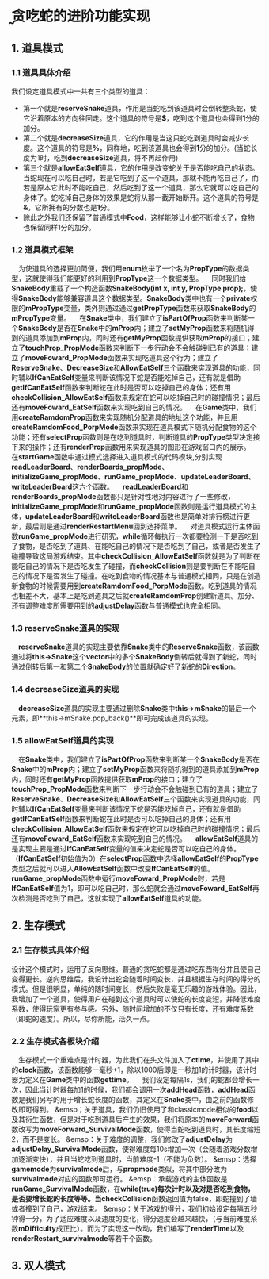 # ̰贪吃蛇的进阶功能实现

## 1. 道具模式
### 1.1 道具具体介绍  

我们设定道具模式中一共有三个类型的道具：

+ 第一个就是**reserveSnake**道具，作用是当蛇吃到该道具时会倒转整条蛇，使它沿着原本的方向往回走。这个道具的符号是$\mathbf{\$}$，吃到这个道具也会得到**1**分的加分。
+ 第二个就是**decreaseSize**道具，它的作用是当这只蛇吃到道具时会减少长度。这个道具的符号是$\mathbf{\%}$，同样地，吃到该道具也会得到**1**分的加分。(当蛇长度为1时，吃到**decreaseSize**道具，将不再起作用)
+ 第三个就是**allowEatSelf**道具，它的作用是改变蛇关于是否能吃自己的状态。当蛇现在可以吃自己时，若是它吃到了这一个道具，那就不能再吃自己了，而若是原本它此时不能吃自己，然后吃到了这一个道具，那么它就可以吃自己的身体了。蛇吃掉自己身体的效果是蛇将从那一截开始断开。这个道具的符号是$\mathbf{\&}$，它所拥有的分数也是**1**分。
+ 除此之外我们还保留了普通模式中**Food**，这样能够让小蛇不断增长了，食物也保留同样1分的加分。
  
### 1.2 道具模式框架  

&emsp;为使道具的选择更加简便，我们用**enum**枚举了一个名为**PropType**的数据类型，这就使得我们能更好的利用到**PropType**这一个数据类型。
&emsp;同时我们给**SnakeBody**重载了一个构造函数**SnakeBody(int x, int y, PropType prop);**，使得**SnakeBody**能够兼容道具这个数据类型。**SnakeBody**类中也有一个**private**权限的**mPropType**变量，类外则通过通过**getPropType**函数来获取**SnakeBody**的**mPropType**变量。
&emsp;在**Snake**类中，我们建立了**isPartOfProp**函数来判断某一个**SnakeBody**是否在**Snake**中的**mProp**内；建立了**setMyProp**函数来将随机得到的道具添加到**mProp**内，同时还有**getMyProp**函数提供获取**mProp**的接口；建立了**touchProp_PropMode**函数来判断下一步行动会不会触碰到已有的道具；建立了**moveFoward_PropMode**函数来实现吃道具这个行为；建立了**ReserveSnake**、**DecreaseSize**和**AllowEatSelf**三个函数来实现道具的功能，同时辅以**IfCanEatSelf**变量来判断该情况下蛇是否能吃掉自己，还有就是借助**getIfCanEatSelf**函数来判断蛇在此时是否可以吃掉自己的身体；还有用**checkCollision_AllowEatSelf**函数来规定在蛇可以吃掉自己时的碰撞情况；最后还有**moveFoward_EatSelf**函数来实现吃到自己的情况。
&emsp;在**Game**类中，我们用**createRamdomProp**函数来实现随机分配道具的地址这个功能，并且用**createRamdomFood_PorpMode**函数来实现在道具模式下随机分配食物的这个功能；还有**selectProp**函数则是在吃到道具时，判断道具的**PropType**类型决定接下来的操作；还有**renderProp**函数用来实现道具的图形在游戏窗口内的展示。
&emsp;在**startGame**函数中通过模式选择进入道具模式的代码模块,分别实现**readLeaderBoard**、**renderBoards_propMode**、**initializeGame_propMode**、**runGame_propMode**、**updateLeaderBoard**、**writeLeaderBoard**这六个函数。
&emsp;**readLeaderBoard**和**renderBoards_propMode**函数都只是针对性地对内容进行了一些修改，**initializeGame_propMode**和**runGame_propMode**函数则是运行道具模式的主体，**updateLeaderBoard**和**writeLeaderBoard**函数也是简单对排行榜进行更新，最后则是通过**renderRestartMenu**回到选择菜单。
&emsp;对道具模式运行主体函数**runGame_propMode**进行研究，**while**循环每执行一次都要检测一下是否吃到了食物，是否吃到了道具、在能吃自己的情况下是否吃到了自己，或者是否发生了碰撞导致这局游戏结束。其中**checkCollision_AllowEatSelf**函数就是为了判断在能吃自己的情况下是否吃发生了碰撞，而**checkCollision**则是要判断在不能吃自己的情况下是否发生了碰撞。在吃到食物的情况基本与普通模式相同，只是在创造新食物的时候需要用到**createRamdomFood_PorpMode**函数。吃到道具的情况也相差不大，基本上是吃到道具之后就**createRamdomProp**创建新道具。加分、还有调整难度所需要用到的**adjustDelay**函数与普通模式也完全相同。  

### 1.3 reserveSnake道具的实现  

&emsp;**reserveSnake**道具的实现主要依靠**Snake**类中的**ReserveSnake**函数，该函数通过将**this->Snake**这个**vector**中的多个**SnakeBody**倒转后就得到了新蛇，同时通过倒转后第一和第二个**SnakeBody**的位置就确定好了新蛇的**Direction**。  

### 1.4 decreaseSize道具的实现  

&emsp;**decreaseSize**道具的实现主要通过删除**Snake**类中**this->mSnake**的最后一个元素，即**this->mSnake.pop_back()**即可完成该道具的实现。  

### 1.5 allowEatSelf道具的实现

&emsp;在**Snake**类中，我们建立了**isPartOfProp**函数来判断某一个**SnakeBody**是否在**Snake**中的**mProp**内；建立了**setMyProp**函数来将随机得到的道具添加到**mProp**内，同时还有**getMyProp**函数提供获取**mProp**的接口；建立了**touchProp_PropMode**函数来判断下一步行动会不会触碰到已有的道具；建立了**ReserveSnake**、**DecreaseSize**和**AllowEatSelf**三个函数来实现道具的功能，同时辅以**IfCanEatSelf**变量来判断该情况下蛇是否能吃掉自己，还有就是借助**getIfCanEatSelf**函数来判断蛇在此时是否可以吃掉自己的身体；还有用**checkCollision_AllowEatSelf**函数来规定在蛇可以吃掉自己时的碰撞情况；最后还有**moveFoward_EatSelf**函数来实现吃到自己的情况。
&emsp;**allowEatSelf**道具的是实现主要是通过**IfCanEatSelf**变量的值来决定蛇是否可以吃自己的身体。（**IfCanEatSelf**初始值为0）在**selectProp**函数中选择**allowEatSelf**的**PropType**类型之后就可以进入**AllowEatSelf**函数中改变**IfCanEatSelf**的值。**runGame_propMode**函数中运行**moveFoward_PropMode**时，若是**IfCanEatSelf**值为1，即可以吃自己时，那么蛇就会通过**moveFoward_EatSelf**再次检测是否吃到了自己，这就实现了**allowEatSelf**道具的功能。

## 2. 生存模式
### 2.1 生存模式具体介绍

设计这个模式时，运用了反向思维。普通的贪吃蛇都是通过吃东西得分并且使自己变得更长。逆向思维后，我设计出蛇会随着时间变长，并且根据生存时间的得分的模式。但是很明显，单纯的随时间变长，然后失败是毫无乐趣的游戏体验。因此，我增加了一个道具，使得用户在碰到这个道具时可以使蛇的长度变短，并降低难度系数，使得玩家更有参与感。另外，随时间增加的不仅只有长度，还有难度系数（即蛇的速度）。所以，尽你所能，活久一点。

### 2.2 生存模式各板块介绍

&emsp;生存模式一个重难点是计时器，为此我们在头文件加入了**ctime**，并使用了其中的**clock**函数，该函数能够一毫秒+1，除以1000后即是一秒加1的计时器，该计时器为定义在**Game**类中的函数**gettime**。
&emsp;我们设定每隔1s，我们的蛇都会增长一次，因此当计时器每加1的时候，我们都会调用一次**addHead**函数，**addHead**函数是我们另写的用于增长蛇长度的函数，其定义在**Snake**类中，由之前的函数修改即可得到。
&emsp；关于道具，我们仍旧使用了和classicmode相似的**food**以及其衍生函数，但是对于吃到道具后产生的效果，我们将原本的**moveForward**函数改写为**moveForward_SurvivalMode**函数，使得当蛇吃到道具时，其长度缩短2，而不是变长。
&emsp：关于难度的调整，我们修改了**adjustDelay**为**adjustDelay_SurvivalMode**函数，使得难度每10s增加一次（会随着游戏分数增加逐渐变快），并且当蛇吃到道具时，当前难度-1（不能为负数）。
&emsp：选择**gamemode**为**survivalmode**后，与**propmode**类似，将其中部分改为**survivalmode**对应的函数即可运行。
&emsp：承载游戏的主体函数是**runGame_SurvivalMode**函数，在**while(true)**每次计时以及对是否吃到食物，是否要增长蛇的长度等等。当**checkCollision**函数返回值为false，即蛇撞到了墙或者撞到了自己，游戏结束。
&emsp：关于游戏的得分，我们初始设定每隔五秒钟得一分，为了适应难度以及速度的变化，得分速度会越来越快，（与当前难度系数**mDifficulty**成正比）。而为了实现这一改动，我们编写了**renderTime**以及**renderRestart_survivalmode**等若干个函数。
## 3. 双人模式
